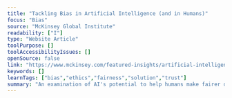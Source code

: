 ```yaml
---
title: "Tackling Bias in Artificial Intelligence (and in Humans)"
focus: "Bias"
source: "McKinsey Global Institute"
readability: ["I"]
type: "Website Article"
toolPurpose: []
toolAccessibilityIssues: []
openSource: false
link: "https://www.mckinsey.com/featured-insights/artificial-intelligence/tackling-bias-in-artificial-intelligence-and-in-humans"
keywords: []
learnTags: ["bias","ethics","fairness","solution","trust"]
summary: "An examination of AI's potential to help humans make fairer decisions and potential ways forward for AI fairness for AI practitioners and business and policy leaders. "
---
```


